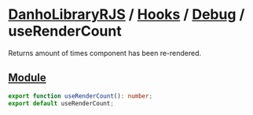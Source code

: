 # [DanhoLibraryRJS](../../index.md) / [Hooks](../index.md) / [Debug](./index.md) / useRenderCount
Returns amount of times component has been re-rendered.

## [Module](../../../src/hooks/debug/useRenderCount.ts)
```ts
export function useRenderCount(): number;
export default useRenderCount;
```